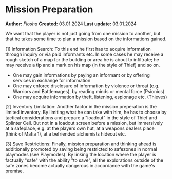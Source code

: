 # Mission Preparation

**Author:** *Flosha*
**Created:** 03.01.2024
**Last update:** 03.01.2024

We want that the player is not just going from one mission to another, but that he takes some time to plan a mission based on the informations gained. 

[1] Information Search:
To this end he first has to acquire information through inquiry or via paid informants etc. In some cases he may receive a rough sketch of a map for the building or area he is about to infiltrate; he may receive a tip and a mark on his map (in the style of Thief) and so on.

* One may gain informations by paying an informant or by offering services in exchange for information
* One may enforce disclosure of information by violence or threat (e.g. Warriors and Battlemages), by reading minds or mental force (Psionics)
* One may acquire information by theft, listening, espionage etc. (Thieves)

[2] Inventory Limitation:
Another factor in the mission preperation is the limited inventory. By limiting what he can take with him, he has to choose by tactical considerations and prepare a "loadout" in the style of Thief and Splinter Cell. But not in a loadout screen before a mission, but immersively at a safeplace, e.g. at the players own hut, at a weapons dealers place (think of Mafia 1), at a befriended alchemists hideout etc. 

[3] Save Restrictions:
Finally, mission preparation and thinking ahead is additionally promoted by saving being restricted to safezones in normal playmodes (see Playmodes). By linking the location where the player is factually "safe" with the ability "to save", all the explorations outside of the safe zones become actually dangerous in accordance with the game's premise. 

